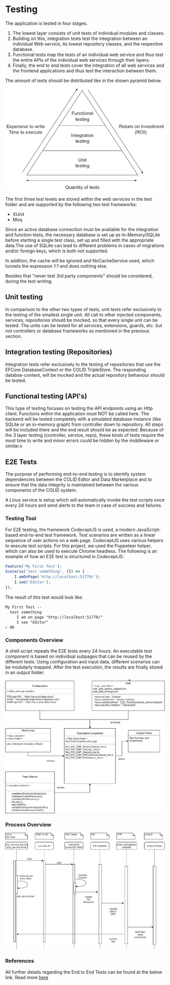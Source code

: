 # Testing

The application is tested in four stages.
1. The lowest layer consists of unit tests of individual modules and classes.
1. Building on this, integration tests test the integration between an individual Web service, its lowest repository classes, and the respective database.
1. Functional tests map the tests of an individual web service and thus test the entire APIs of the individual web services through their layers.
1. Finally, the end to end tests cover the integration of all web services and the frontend applications and thus test the interaction between them.


The amount of tests should be distributed like in the shown pyramid below.
![](assets/testing/testing_pyramid.png)

The first three test levels are stored within the web services in the test folder and are supported by the following two test frameworks:
- XUnit
- Moq

Since an active database connection must be available for the integration and function tests, the necessary database is set up as In-Memory/SQLite before starting a single test class, set up and filled with the appropriate data.The use of SQLite can lead to different problems in cases of migrations and/or foreign keys, which is both not supported.

 In addition, the cache will be ignored and NoCacheService used, which tunnels the expression 1:1 and does nothing else.

Besides that "never test 3rd party components" should be considered, during the test writing.

## Unit testing

In comparison to the other two types of tests, unit tests refer exclusively to the testing of the smallest single unit. All call to other injected components, services, repositories should be mocked, so that every single unit can be tested. The units can be tested for all services, extensions, guards, etc. but not controllers or database frameworks as mentioned in the previous section.

## Integration testing (Repositories)

Integration tests refer exclusively to the testing of repositories that use the EFCore DatabaseContext or the COLID TripleStore. The responding databse-content, will be mocked and the actual repository behaviour should be tested.

## Functional testing (API's)

This type of testing focuses on testing the API endpoints using an Http client. Functions within the application must NOT be called here. The backend will be tested completely with a simulated database instance (like SQLite or an in-memory graph) from controller down to repository. All steps will be included there and the end result should be as expected. Because of the 3 layer testing (controller, service, repo), these kinds of tests require the most time to write and minor errors could be hidden by the middleware or similar.s

## E2E Tests

The purpose of performing end-to-end testing is to identify system dependencies between the COLID Editor and Data Marketplace and to ensure that the data integrity is maintained between the various components of the COLID system.

A Linux service is setup which will automatically invoke the test scripts once every 24 hours and send alerts to the team in case of success and failures.

### Testing Tool

For E2E testing, the framework CodeceptJS is used, a modern JavaScript-based end-to-end test framework.
Test scenarios are written as a linear sequence of user actions on a web page.
CodeceptJS uses various helpers to execute test scripts. For this project, we used the Puppeteer helper, which can also be used to execute Chrome headless.
The following is an example of how an E2E test is structured in CodeceptJS:
```js
Feature('My First Test');
Scenario('test something', (I) => {
    I.amOnPage('http://localhost:51770/');
    I.see('Editor');
});
```

The result of this test would look like:
```console
My First Test --
  test something
     I am on page "http://localhost:51770/"
     I see "Editor"
✓ OK
```

### Components Overview

A shell script repeats the E2E tests every 24 hours. An executable test component is based on individual subpages that can be reused by the different tests. Using configuration and input data, different scenarios can be modularly mapped. After the test execution, the results are finally stored in an output folder.

![](assets/testing/components_overview.png)

### Process Overview

![](assets/testing/process_overview.png)

### References

All further details regarding the End to End Tests can be found at the below link.
Read more [here](assets/testing/PID_DMP_E2E_1.1.pptx)
